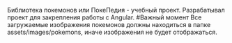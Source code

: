 Библиотека покемонов или ПокеПедия - учебный проект.
Разрабатывал проект для закрепления работы с Angular.
#Важный момент
Все загружаемые изображения покемонов должны находиться в папке assets/images/pokemons, иначе изображения не будет отображаться. 